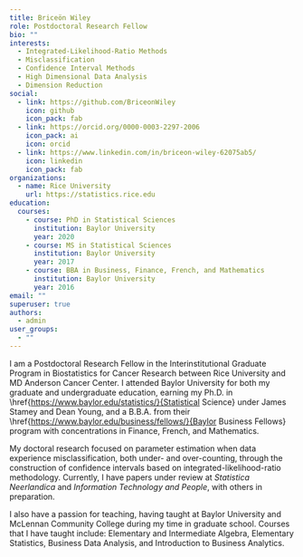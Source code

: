 ```yaml
---
title: Briceön Wiley
role: Postdoctoral Research Fellow
bio: ""
interests:
  - Integrated-Likelihood-Ratio Methods
  - Misclassification
  - Confidence Interval Methods
  - High Dimensional Data Analysis
  - Dimension Reduction
social:
  - link: https://github.com/BriceonWiley
    icon: github
    icon_pack: fab
  - link: https://orcid.org/0000-0003-2297-2006
    icon_pack: ai
    icon: orcid
  - link: https://www.linkedin.com/in/briceon-wiley-62075ab5/
    icon: linkedin
    icon_pack: fab
organizations:
  - name: Rice University
    url: https://statistics.rice.edu
education:
  courses:
    - course: PhD in Statistical Sciences
      institution: Baylor University
      year: 2020
    - course: MS in Statistical Sciences
      institution: Baylor University
      year: 2017
    - course: BBA in Business, Finance, French, and Mathematics
      institution: Baylor University
      year: 2016
email: ""
superuser: true
authors:
  - admin
user_groups:
  - ""
---
```

I am a Postdoctoral Research Fellow in the Interinstitutional Graduate Program in Biostatistics for Cancer Research between Rice University and MD Anderson Cancer Center. I attended Baylor University for both my graduate and undergraduate education, earning my Ph.D. in \href{https://www.baylor.edu/statistics/}{Statistical Science} under James Stamey and Dean Young, and a B.B.A. from their \href{https://www.baylor.edu/business/fellows/}{Baylor Business Fellows} program with concentrations in Finance, French, and Mathematics.

My doctoral research focused on parameter estimation when data experience misclassification, both under- and over-counting, through the construction of confidence intervals based on integrated-likelihood-ratio methodology. Currently, I have papers under review at *Statistica Neerlandica* and *Information Technology and People*, with others in preparation.

I also have a passion for teaching, having taught at Baylor University and McLennan Community College during my time in graduate school. Courses that I have taught include: Elementary and Intermediate Algebra, Elementary Statistics, Business Data Analysis, and Introduction to Business Analytics.
